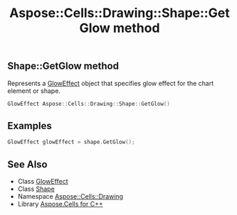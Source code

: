 ﻿---
title: Aspose::Cells::Drawing::Shape::GetGlow method
linktitle: GetGlow
second_title: Aspose.Cells for C++ API Reference
description: 'Aspose::Cells::Drawing::Shape::GetGlow method. Represents a GlowEffect object that specifies glow effect for the chart element or shape in C++.'
type: docs
weight: 2300
url: /cpp/aspose.cells.drawing/shape/getglow/
---
## Shape::GetGlow method


Represents a [GlowEffect](../../gloweffect/) object that specifies glow effect for the chart element or shape.

```cpp
GlowEffect Aspose::Cells::Drawing::Shape::GetGlow()
```


## Examples


```cpp
GlowEffect glowEffect = shape.GetGlow();
```

## See Also

* Class [GlowEffect](../../gloweffect/)
* Class [Shape](../)
* Namespace [Aspose::Cells::Drawing](../../)
* Library [Aspose.Cells for C++](../../../)
